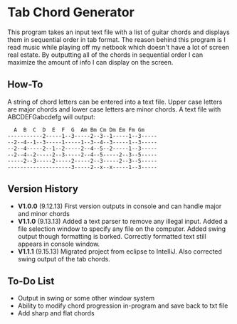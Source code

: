 Tab Chord Generator
===================

This program takes an input text file with a list of guitar chords and displays them in sequential order in tab format.  The reason behind this program is I read music while playing off my netbook which doesn't have a lot of screen real estate.  By outputting all of the chords in sequential order I can maximize the amount of info I can display on the screen.

How-To
------

A string of chord letters can be entered into a text file.  Upper case letters are major chords and lower case letters are minor chords.  A text file with ABCDEFGabcdefg will output:


      A  B  C  D  E  F  G  Am Bm Cm Dm Em Fm Gm    
    -----------2-----1--3-----2--3--1-----1--3-----
    --2--4--1--3-----1-----1--3--4--3-----1--3-----
    --2--4-----2--1--2-----2--4--5--2-----1--3-----
    --2--4--2-----2--3-----2--4--5-----2--3--5-----
    -----2--3-----2-----2-----2--3-----2--3--5-----
    --------------------3-----2--x--x-----1--3-----


Version History
---------------

* **V1.0.0**  (9.12.13) First version outputs in console and can handle major and minor chords
* **V1.1.0**  (9.13.13) Added a text parser to remove any illegal input.  Added a file selection window to specify any file on the computer.  Added swing output though formatting is borked.  Correctly formatted text still appears in console window.
* **V1.1.1**  (9.15.13) Migrated project from eclipse to IntelliJ.  Also corrected swing output of the tab chords.

To-Do List
----------

* Output in swing or some other window system
* Ability to modify chord progression in-program and save back to txt file
* Add sharp and flat chords
